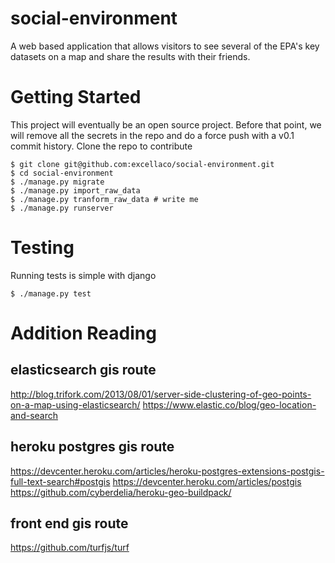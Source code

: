 # social-environment

A web based application that allows visitors to see several of the EPA's key datasets on a map and share the results with their friends. 


Getting Started
===

This project will eventually be an open source project. Before that point, we will remove all the secrets in the repo and do a force push with a v0.1 commit history. Clone the repo to contribute

    $ git clone git@github.com:excellaco/social-environment.git
    $ cd social-environment
    $ ./manage.py migrate
    $ ./manage.py import_raw_data
    $ ./manage.py tranform_raw_data # write me
    $ ./manage.py runserver

Testing
===
Running tests is simple with django

    $ ./manage.py test


Addition Reading
===
elasticsearch gis route
---
http://blog.trifork.com/2013/08/01/server-side-clustering-of-geo-points-on-a-map-using-elasticsearch/
https://www.elastic.co/blog/geo-location-and-search

heroku postgres gis route
---
https://devcenter.heroku.com/articles/heroku-postgres-extensions-postgis-full-text-search#postgis
https://devcenter.heroku.com/articles/postgis
https://github.com/cyberdelia/heroku-geo-buildpack/

front end gis route
---
https://github.com/turfjs/turf
